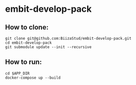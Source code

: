 # embit-develop-pack

## How to clone:
    git clone git@github.com:BiizaStud/embit-develop-pack.git
    cd embit-develop-pack
    git submodule update --init --recursive
    
## How to run:
    cd $APP_DIR
    docker-compose up --build
